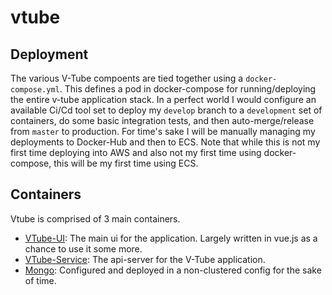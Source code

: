 # vtube


## Deployment 

The various V-Tube compoents are tied together using a `docker-compose.yml`. This defines a pod in docker-compose for running/deploying the entire v-tube application stack. In a perfect world I would configure an available Ci/Cd tool set to deploy my `develop` branch to a `development` set of containers, do some basic integration tests, and then auto-merge/release from `master` to production. For time's sake I will be manually managing my deployments to Docker-Hub and then to ECS. Note that while this is not my first time deploying into AWS and also not my first time using docker-compose, this will be my first time using ECS.

## Containers

Vtube is comprised of 3 main containers.

 - [VTube-UI]: The main ui for the application. Largely written in vue.js as a chance to use it some more. 
 - [VTube-Service]: The api-server for the V-Tube application.
 - [Mongo]: Configured and deployed in a non-clustered config for the sake of time. 


[Mongo]: https://hub.docker.com/_/mongo/
[VTube-UI]: https://github.com/darth-json/vtube-ui
[VTube-Service]: https://github.com/darth-json/vtube-service